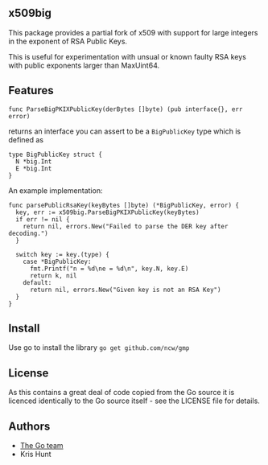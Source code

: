 ## x509big

This package provides a partial fork of x509 with support for large integers in the exponent of RSA Public Keys.

This is useful for experimentation with unsual or known faulty RSA keys with public exponents larger than MaxUint64.

## Features

`func ParseBigPKIXPublicKey(derBytes []byte) (pub interface{}, err error)`

returns an interface you can assert to be a `BigPublicKey` type which is defined as

```
type BigPublicKey struct {
  N *big.Int
  E *big.Int
}
```

An example implementation:

```
func parsePublicRsaKey(keyBytes []byte) (*BigPublicKey, error) {
  key, err := x509big.ParseBigPKIXPublicKey(keyBytes)
  if err != nil {
    return nil, errors.New("Failed to parse the DER key after decoding.")
  }

  switch key := key.(type) {
    case *BigPublicKey:
      fmt.Printf("n = %d\ne = %d\n", key.N, key.E)
      return k, nil
    default:
      return nil, errors.New("Given key is not an RSA Key")
  }
}
```
## Install

Use go to install the library
`go get github.com/ncw/gmp`

## License

As this contains a great deal of code copied from the Go source it is licenced identically to the Go source itself - see the LICENSE file for details.

## Authors

* [The Go team](http://golang.org/AUTHORS)
* Kris Hunt
